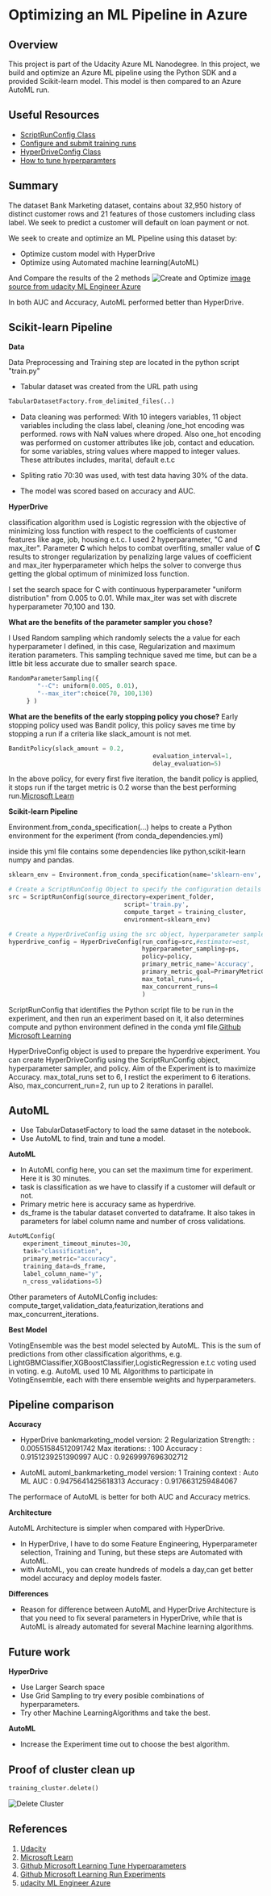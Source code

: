 # Optimizing an ML Pipeline in Azure

## Overview
This project is part of the Udacity Azure ML Nanodegree.
In this project, we build and optimize an Azure ML pipeline using the Python SDK and a provided Scikit-learn model.
This model is then compared to an Azure AutoML run.

## Useful Resources
- [ScriptRunConfig Class](https://docs.microsoft.com/en-us/python/api/azureml-core/azureml.core.scriptrunconfig?view=azure-ml-py)
- [Configure and submit training runs](https://docs.microsoft.com/en-us/azure/machine-learning/how-to-set-up-training-targets)
- [HyperDriveConfig Class](https://docs.microsoft.com/en-us/python/api/azureml-train-core/azureml.train.hyperdrive.hyperdriveconfig?view=azure-ml-py)
- [How to tune hyperparamters](https://docs.microsoft.com/en-us/azure/machine-learning/how-to-tune-hyperparameters)


## Summary

The dataset Bank Marketing dataset, contains about 32,950 history of distinct customer rows and 21 features of those customers including class label. We seek to predict a customer will default on loan payment or not.

We seek to create and optimize an ML Pipeline using this dataset by:

* Optimize custom model with HyperDrive
* Optimize using Automated machine learning(AutoML)


And Compare the results of the 2 methods
![Create and Optimize](Creating_Optimize_ML_Pipeline.png)
[image source from udacity ML Engineer Azure](https://www.udacity.com/course/machine-learning-engineer-for-microsoft-azure-nanodegree--nd00333)

In both AUC and Accuracy, AutoML performed better than HyperDrive.

## Scikit-learn Pipeline

**Data**

Data Preprocessing and Training step are located in the python script "train.py"

* Tabular dataset was created from the URL path using 

```python 
TabularDatasetFactory.from_delimited_files(..)
```
* Data cleaning was performed:
With 10 integers variables, 11 object variables including the class label, cleaning /one_hot encoding was performed. rows with NaN values where droped. Also one_hot encoding was performed on customer attributes like job, contact and education. for  some variables, string values where mapped to integer values. These attributes includes, marital, default e.t.c

* Spliting ratio 70:30 was used, with test data having 30% of the data.

* The model was scored based on accuracy and AUC.


**HyperDrive**

classification algorithm used is Logistic regression with the objective of minimizing loss function with respect to the coefficients of customer features like age, job,  housing e.t.c. 
I used 2 hyperparameter, "C and max_iter". Parameter  **C** which helps to combat overfiting, smaller value of **C** results to stronger regularization by penalizing large values of coefficient and max_iter hyperparameter which helps the solver to converge thus getting the global optimum of minimized loss function.


I set the search space for C with continuous hyperparameter "uniform distribution" from 0.005 to 0.01. While max_iter was set with discrete hyperparameter 70,100 and 130.

**What are the benefits of the parameter sampler you chose?**

I Used Random sampling which randomly selects the a value for each hyperparameter I defined, in this case, Regularization and maximum iteration parameters.
This sampling technique saved me time, but can be a little bit less accurate due to smaller search space.

```python
RandomParameterSampling({
        "--C": uniform(0.005, 0.01),
        "--max_iter":choice(70, 100,130) 
     } )
```

**What are the benefits of the early stopping policy you chose?**
Early stopping policy used was Bandit policy, this policy saves me time by stopping a run if a criteria like slack_amount is not met. 

```python
BanditPolicy(slack_amount = 0.2,
                                        evaluation_interval=1,
                                        delay_evaluation=5)
```
In the above policy, for every first five iteration, the bandit policy is applied, it stops run if the target metric is 0.2 worse than the best performing run.[Microsoft Learn](https://docs.microsoft.com/en-us/learn/modules/tune-hyperparameters-with-azure-machine-learning/4-early-termination)


**Scikit-learn Pipeline**

Environment.from_conda_specification(...) helps to create a Python environment for the experiment (from conda_dependencies.yml)

inside this yml file contains some dependencies like python,scikit-learn numpy and pandas.

```python
sklearn_env = Environment.from_conda_specification(name='sklearn-env', file_path=experiment_folder +'/conda_dependencies.yml')

# Create a ScriptRunConfig Object to specify the configuration details of your training job
src = ScriptRunConfig(source_directory=experiment_folder,
                                script='train.py',
                                compute_target = training_cluster,
                                environment=sklearn_env)

# Create a HyperDriveConfig using the src object, hyperparameter sampler, and policy.
hyperdrive_config = HyperDriveConfig(run_config=src,#estimator=est,
                                     hyperparameter_sampling=ps,
                                     policy=policy,
                                     primary_metric_name='Accuracy',
                                     primary_metric_goal=PrimaryMetricGoal.MAXIMIZE,
                                     max_total_runs=6,
                                     max_concurrent_runs=4
                                     )
```
ScriptRunConfig that identifies the Python script file to be run in the experiment, and then run an experiment based on it, it also determines compute and python environment defined in the conda yml file.[Github Microsoft Learning](https://github.com/MicrosoftLearning/mslearn-dp100/blob/main/04%20-%20Run%20Experiments.ipynb)

HyperDriveConfig object is used to prepare the hyperdrive experiment. You can create HyperDriveConfig using the ScriptRunConfig object, hyperparameter sampler, and policy. Aim of the Experiment is to maximize Accuracy. max_total_runs set to 6, I restict the experiment to 6 iterations. Also, max_concurrent_run=2, run up to 2 iterations in parallel.

## AutoML

* Use TabularDatasetFactory to load the same dataset in the notebook.
* Use AutoML to find, train and tune a model.

**AutoML**

* In AutoML config here, you can set the maximum time for experiment. Here it is 30 minutes.
* task is classification as we have to classify if a customer will default or not.
* Primary metric here is accuracy same as hyperdrive.
* ds_frame is the tabular dataset converted to dataframe.
It also takes in parameters for label column name and number of cross validations. 

```python
AutoMLConfig(
    experiment_timeout_minutes=30,
    task="classification",
    primary_metric="accuracy",
    training_data=ds_frame,
    label_column_name="y",
    n_cross_validations=5)
```
Other parameters of AutoMLConfig includes:
compute_target,validation_data,featurization,iterations and max_concurrent_iterations.

**Best Model**

VotingEnsemble was the best model selected by AutoML. This is the sum of predictions from other classification algorithms, e.g. LightGBMClassifier,XGBoostClassifier,LogisticRegression e.t.c voting used in voting. e.g. AutoML used 10 ML Algorithms to participate in VotingEnsemble, each with there ensemble weights and hyperparameters.

## Pipeline comparison

**Accuracy**

* HyperDrive
bankmarketing_model version: 2
	 Regularization Strength: : 0.00551584512091742
	 Max iterations: : 100
	 Accuracy : 0.9151239251390997
	 AUC : 0.9269997696302712

* AutoML
automl_bankmarketing_model version: 1
	 Training context : Auto ML
     AUC : 0.9475641425618313
	 Accuracy : 0.9176631259484067

The performace of AutoML is better for both AUC and Accuracy metrics.

**Architecture**

AutoML Architecture is simpler when compared with HyperDrive. 
* In HyperDrive, I have to do some Feature Engineering, Hyperparameter selection, Training and Tuning, but these steps are Automated with AutoML.
* with AutoML, you can create hundreds of models a day,can get better model accuracy and deploy models faster.

**Differences**

* Reason for difference between AutoML and HyperDrive Architecture is that you need to fix several parameters in HyperDrive, while that is AutoML is already automated for several Machine learning algorithms.

## Future work

**HyperDrive**
  * Use Larger Search space
  * Use Grid Sampling to try every posible combinations of hyperparameters.
  * Try other Machine LearningAlgorithms and take the best.
  
**AutoML**
  * Increase the Experiment time out to choose the best algorithm.  

## Proof of cluster clean up

```py
training_cluster.delete()
```

![Delete Cluster](Delete_Cluster.png)

## References

1. [Udacity](Udacity.com)
2. [Microsoft Learn](https://docs.microsoft.com/en-us/learn/paths/build-ai-solutions-with-azure-ml-service/)
3. [Github Microsoft Learning Tune Hyperparameters](https://github.com/MicrosoftLearning/mslearn-dp100/blob/main/11%20-%20Tune%20Hyperparameters.ipynb)
4. [Github Microsoft Learning Run Experiments](https://github.com/MicrosoftLearning/mslearn-dp100/blob/main/04%20-%20Run%20Experiments.ipynb)
5. [udacity ML Engineer Azure](https://www.udacity.com/course/machine-learning-engineer-for-microsoft-azure-nanodegree--nd00333)